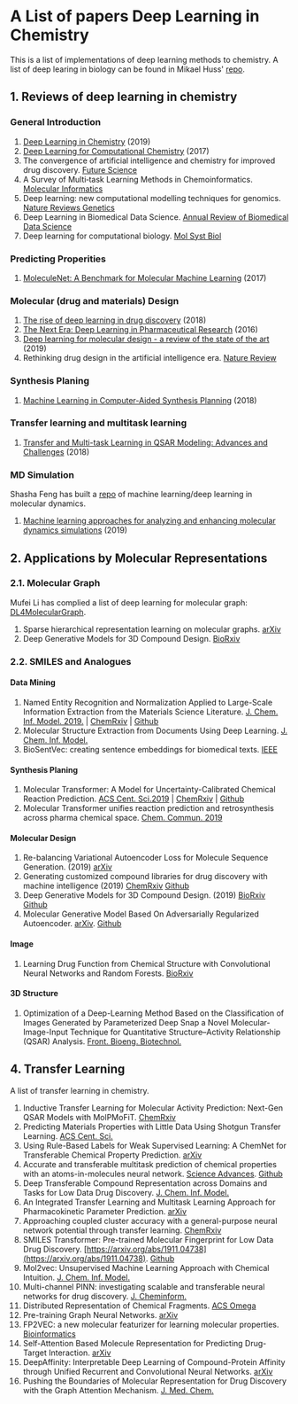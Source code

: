 # A List of papers Deep Learning in Chemistry 

This is a list of implementations of deep learning methods to chemistry. A list of deep learing in biology can be found in Mikael Huss' [repo](https://github.com/hussius/deeplearning-biology). 

## 1. Reviews of deep learning in chemistry
  ### General Introduction
  1. [Deep Learning in Chemistry](https://pubs.acs.org/doi/10.1021/acs.jcim.9b00266) (2019)
  2. [Deep Learning for Computational Chemistry](https://onlinelibrary.wiley.com/doi/epdf/10.1002/jcc.24764) (2017)
  3. The convergence of artificial intelligence and chemistry for improved drug discovery. [Future Science](https://www.future-science.com/doi/full/10.4155/fmc-2018-0161)
  4. A Survey of Multi‐task Learning Methods in Chemoinformatics. [Molecular Informatics](https://onlinelibrary.wiley.com/doi/full/10.1002/minf.201800108)
  5. Deep learning: new computational modelling techniques for genomics. [Nature Reviews Genetics](https://www.nature.com/articles/s41576-019-0122-6)
  6. Deep Learning in Biomedical Data Science. [Annual Review of Biomedical Data Science](https://www.annualreviews.org/doi/abs/10.1146/annurev-biodatasci-080917-013343)
  7. Deep learning for computational biology. [Mol Syst Biol ](https://www.embopress.org/doi/full/10.15252/msb.20156651)
  ### Predicting Properities
  1. [MoleculeNet: A Benchmark for Molecular Machine Learning](https://arxiv.org/abs/1703.00564) (2017)
  ### Molecular (drug and materials) Design
  1. [The rise of deep learning in drug discovery](https://www.sciencedirect.com/science/article/pii/S1359644617303598) (2018)
  2. [The Next Era: Deep Learning in Pharmaceutical Research](https://www.ncbi.nlm.nih.gov/pubmed/27599991) (2016)
  3. [Deep learning for molecular design - a review of the state of the art](https://arxiv.org/abs/1903.04388) (2019)
  4. Rethinking drug design in the artificial intelligence era. [Nature Review](https://www.nature.com/articles/s41573-019-0050-3)
  ### Synthesis Planing
  1. [Machine Learning in Computer-Aided Synthesis Planning](https://pubs.acs.org/doi/10.1021/acs.accounts.8b00087) (2018)
  ### Transfer learning and multitask learning
  1. [Transfer and Multi-task Learning in QSAR Modeling: Advances and Challenges](https://www.ncbi.nlm.nih.gov/pmc/articles/PMC5807924/) (2018)
  ### MD Simulation
  Shasha Feng has built a [repo](https://github.com/sha256feng/mldl-md-dynamics) of machine learning/deep learning in  molecular dynamics.
  1. [Machine learning approaches for analyzing and enhancing molecular dynamics simulations](https://arxiv.org/abs/1909.11748) (2019)


## 2. Applications by Molecular Representations

### 2.1. Molecular Graph

Mufei Li has complied a list of deep learning for molecular graph: [DL4MolecularGraph](https://github.com/mufeili/DL4MolecularGraph).

  1. Sparse hierarchical representation learning on molecular graphs. [arXiv](https://arxiv.org/abs/1908.02065)
  2. Deep Generative Models for 3D Compound Design. [BioRxiv](https://www.biorxiv.org/content/10.1101/830497v1)

### 2.2. SMILES and Analogues

  #### Data Mining
  1. Named Entity Recognition and Normalization Applied to Large-Scale Information Extraction from the Materials Science Literature. [J. Chem. Inf. Model. 2019.](https://pubs.acs.org/doi/10.1021/acs.jcim.9b00470) | [ChemRxiv](https://chemrxiv.org/articles/Named_Entity_Recognition_and_Normalization_Applied_to_Large-Scale_Information_Extraction_from_the_Materials_Science_Literature/8226068/1) | [Github](https://github.com/materialsintelligence/matscholar)
  2. Molecular Structure Extraction from Documents Using Deep Learning. [J. Chem. Inf. Model.](https://pubs.acs.org/doi/abs/10.1021/acs.jcim.8b00669)
  3. BioSentVec: creating sentence embeddings for biomedical texts. [IEEE](https://ieeexplore.ieee.org/abstract/document/8904728)
  
  #### Synthesis Planing
  1. Molecular Transformer: A Model for Uncertainty-Calibrated Chemical Reaction Prediction. [ACS Cent. Sci.2019](https://pubs.acs.org/doi/10.1021/acscentsci.9b00576) | [ChemRxiv](https://chemrxiv.org/articles/Molecular_Transformer_for_Chemical_Reaction_Prediction_and_Uncertainty_Estimation/7297379) | [Github](https://github.com/pschwllr/MolecularTransformer)
  2. Molecular Transformer unifies reaction prediction and retrosynthesis across pharma chemical space. [Chem. Commun. 2019](https://pubs.rsc.org/en/content/articlelanding/2019/CC/c9cc05122h#!divAbstract) 
  
  #### Molecular Design
  1. Re-balancing Variational Autoencoder Loss for Molecule Sequence Generation. (2019) [arXiv](https://arxiv.org/abs/1910.00698)
  2. Generating customized compound libraries for drug discovery with machine intelligence (2019) [ChemRxiv](https://chemrxiv.org/articles/Generating_Customized_Compound_Libraries_for_Drug_Discovery_with_Machine_Intelligence/10119299) [Github](https://github.com/ETHmodlab/virtual_libraries)
  3. Deep Generative Models for 3D Compound Design. (2019) [BioRxiv](https://www.biorxiv.org/content/10.1101/830497v1) [Github](https://github.com/oxpig/DeLinker)
  4. Molecular Generative Model Based On Adversarially Regularized Autoencoder. [arXiv](https://arxiv.org/abs/1912.05617). [Github](https://github.com/gicsaw/ARAE_SMILES)
  
  #### Image
  1. Learning Drug Function from Chemical Structure with Convolutional Neural Networks and Random Forests. [BioRxiv](https://www.biorxiv.org/content/10.1101/482877v2.full)
  
  #### 3D Structure
  1. Optimization of a Deep-Learning Method Based on the Classification of Images Generated by Parameterized Deep Snap a Novel Molecular-Image-Input Technique for Quantitative Structure–Activity Relationship (QSAR) Analysis. [Front. Bioeng. Biotechnol.](https://www.frontiersin.org/articles/10.3389/fbioe.2019.00065/full)

## 4. Transfer Learning
  A list of transfer learning in chemistry.
  1. Inductive Transfer Learning for Molecular Activity Prediction: Next-Gen QSAR Models with MolPMoFiT. [ChemRxiv](https://chemrxiv.org/articles/Inductive_Transfer_Learning_for_Molecular_Activity_Prediction_Next-Gen_QSAR_Models_with_MolPMoFiT/9978743/1)
  2. Predicting Materials Properties with Little Data Using Shotgun Transfer Learning. [ACS Cent. Sci.](https://pubs.acs.org/doi/full/10.1021/acscentsci.9b00804)
  3. Using Rule-Based Labels for Weak Supervised Learning: A ChemNet for Transferable Chemical Property Prediction. [arXiv](https://arxiv.org/abs/1712.02734)
  4. Accurate and transferable multitask prediction of chemical properties with an atoms-in-molecules neural network. [Science Advances](https://advances.sciencemag.org/content/5/8/eaav6490). [Github](https://github.com/aiqm/aimnet)
  5. Deep Transferable Compound Representation across Domains and Tasks for Low Data Drug Discovery. [J. Chem. Inf. Model.](https://pubs.acs.org/doi/abs/10.1021/acs.jcim.9b00626)
  6. An Integrated Transfer Learning and Multitask Learning Approach for Pharmacokinetic Parameter Prediction. [arXiv](https://arxiv.org/abs/1812.09073)
  7. Approaching coupled cluster accuracy with a general-purpose neural network potential through transfer learning. [ChemRxiv](https://chemrxiv.org/articles/Outsmarting_Quantum_Chemistry_Through_Transfer_Learning/6744440)
  8. SMILES Transformer: Pre-trained Molecular Fingerprint for Low Data Drug Discovery. [https://arxiv.org/abs/1911.04738](https://arxiv.org/abs/1911.04738). [Github](https://github.com/DSPsleeporg/smiles-transformer)
  9. Mol2vec: Unsupervised Machine Learning Approach with Chemical Intuition. [J. Chem. Inf. Model.](https://pubs.acs.org/doi/abs/10.1021/acs.jcim.7b00616)
  10. Multi-channel PINN: investigating scalable and transferable neural networks for drug discovery. [J. Cheminform.](https://link.springer.com/article/10.1186/s13321-019-0368-1)
  11. Distributed Representation of Chemical Fragments. [ACS Omega](https://pubs.acs.org/doi/abs/10.1021/acsomega.7b02045)
  12. Pre-training Graph Neural Networks. [arXiv](https://arxiv.org/abs/1905.12265)
  13. FP2VEC: a new molecular featurizer for learning molecular properties. [Bioinformatics](https://academic.oup.com/bioinformatics/advance-article/doi/10.1093/bioinformatics/btz307/5487389)
  14. Self-Attention Based Molecule Representation for Predicting Drug-Target Interaction. [arXiv](https://arxiv.org/abs/1908.06760)
  15. DeepAffinity: Interpretable Deep Learning of Compound-Protein Affinity through Unified Recurrent and Convolutional Neural Networks. [arXiv](https://arxiv.org/abs/1806.07537)
  16. Pushing the Boundaries of Molecular Representation for Drug Discovery with the Graph Attention Mechanism. [J. Med. Chem.](https://pubs.acs.org/doi/10.1021/acs.jmedchem.9b00959)
